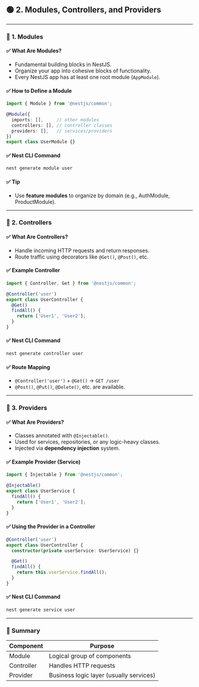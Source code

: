 

## 🟢 **2. Modules, Controllers, and Providers**

---

### 🔹 **1. Modules**

#### ✅ What Are Modules?

* Fundamental building blocks in NestJS.
* Organize your app into cohesive blocks of functionality.
* Every NestJS app has at least one root module (`AppModule`).

#### ✅ How to Define a Module

```ts
import { Module } from '@nestjs/common';

@Module({
  imports: [],     // other modules
  controllers: [], // controller classes
  providers: [],   // services/providers
})
export class UserModule {}
```

#### ✅ Nest CLI Command

```bash
nest generate module user
```

#### ✅ Tip

* Use **feature modules** to organize by domain (e.g., AuthModule, ProductModule).

---

### 🔹 **2. Controllers**

#### ✅ What Are Controllers?

* Handle incoming HTTP requests and return responses.
* Route traffic using decorators like `@Get()`, `@Post()`, etc.

#### ✅ Example Controller

```ts
import { Controller, Get } from '@nestjs/common';

@Controller('user')
export class UserController {
  @Get()
  findAll() {
    return ['User1', 'User2'];
  }
}
```

#### ✅ Nest CLI Command

```bash
nest generate controller user
```

#### ✅ Route Mapping

* `@Controller('user')` + `@Get()` → `GET /user`
* `@Post()`, `@Put()`, `@Delete()`, etc. are available.

---

### 🔹 **3. Providers**

#### ✅ What Are Providers?

* Classes annotated with `@Injectable()`.
* Used for services, repositories, or any logic-heavy classes.
* Injected via **dependency injection** system.

#### ✅ Example Provider (Service)

```ts
import { Injectable } from '@nestjs/common';

@Injectable()
export class UserService {
  findAll() {
    return ['User1', 'User2'];
  }
}
```

#### ✅ Using the Provider in a Controller

```ts
@Controller('user')
export class UserController {
  constructor(private userService: UserService) {}

  @Get()
  findAll() {
    return this.userService.findAll();
  }
}
```

#### ✅ Nest CLI Command

```bash
nest generate service user
```

---

### 🧠 Summary

| Component  | Purpose                                 |
| ---------- | --------------------------------------- |
| Module     | Logical group of components             |
| Controller | Handles HTTP requests                   |
| Provider   | Business logic layer (usually services) |

